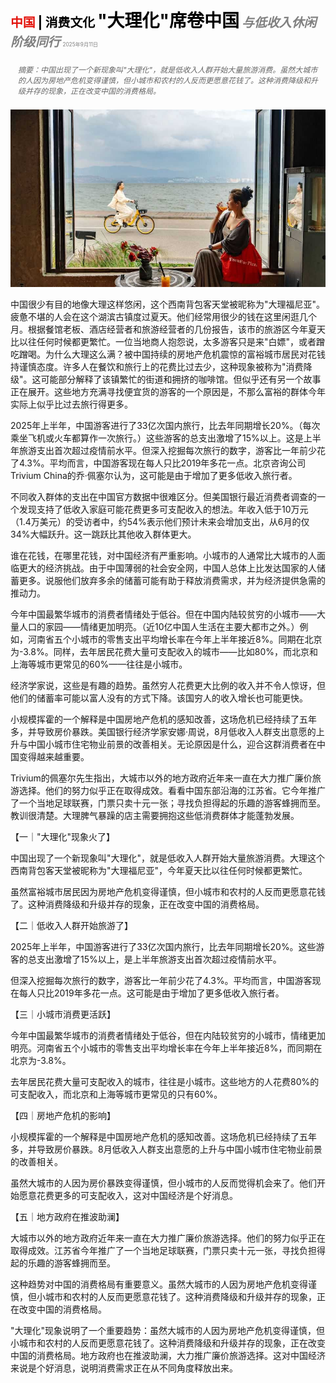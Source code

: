 <span style="color:#E3120B; font-size:14.9pt; font-weight:bold;">中国</span> <span style="color:#000000; font-size:14.9pt; font-weight:bold;">| 消费文化</span>
<span style="color:#000000; font-size:21.0pt; font-weight:bold;">"大理化"席卷中国</span>
<span style="color:#808080; font-size:14.9pt; font-weight:bold; font-style:italic;">与低收入休闲阶级同行</span>
<span style="color:#808080; font-size:6.2pt;">2025年9月11日</span>

<div style="padding:8px 12px; color:#666; font-size:9.0pt; font-style:italic; margin:12px 0;">摘要：中国出现了一个新现象叫"大理化"，就是低收入人群开始大量旅游消费。虽然大城市的人因为房地产危机变得谨慎，但小城市和农村的人反而更愿意花钱了。这种消费降级和升级并存的现象，正在改变中国的消费格局。</div>

![](../images/030_Dalifornication_grips_China/p0127_img01.jpeg)

中国很少有目的地像大理这样悠闲，这个西南背包客天堂被昵称为"大理福尼亚"。疲惫不堪的人会在这个湖滨古镇度过夏天。他们经常用很少的钱在这里闲逛几个月。根据餐馆老板、酒店经营者和旅游经营者的几份报告，该市的旅游区今年夏天比以往任何时候都更繁忙。一位当地商人抱怨说，太多游客只是来"白嫖"，或者蹭吃蹭喝。为什么大理这么满？被中国持续的房地产危机震惊的富裕城市居民对花钱持谨慎态度。许多人在餐饮和旅行上的花费比过去少，这种现象被称为"消费降级"。这可能部分解释了该镇繁忙的街道和拥挤的咖啡馆。但似乎还有另一个故事正在展开。这些地方充满寻找便宜货的游客的一个原因是，不那么富裕的群体今年实际上似乎比过去旅行得更多。

2025年上半年，中国游客进行了33亿次国内旅行，比去年同期增长20%。（每次乘坐飞机或火车都算作一次旅行。）这些游客的总支出激增了15%以上。这是上半年旅游支出首次超过疫情前水平。但深入挖掘每次旅行的数字，游客比一年前少花了4.3%。平均而言，中国游客现在每人只比2019年多花一点。北京咨询公司Trivium China的乔·佩塞尔认为，这可能是由于增加了更多低收入旅行者。

不同收入群体的支出在中国官方数据中很难区分。但美国银行最近消费者调查的一个发现支持了低收入家庭可能花费更多可支配收入的想法。年收入低于10万元（1.4万美元）的受访者中，约54%表示他们预计未来会增加支出，从6月的仅34%大幅跃升。这一跳跃比其他收入群体更大。

谁在花钱，在哪里花钱，对中国经济有严重影响。小城市的人通常比大城市的人面临更大的经济挑战。由于中国薄弱的社会安全网，中国人总体上比发达国家的人储蓄更多。说服他们放弃多余的储蓄可能有助于释放消费需求，并为经济提供急需的推动力。

今年中国最繁华城市的消费者情绪处于低谷。但在中国内陆较贫穷的小城市——大量人口的家园——情绪更加明亮。（近10亿中国人生活在主要大都市之外。）例如，河南省五个小城市的零售支出平均增长率在今年上半年接近8%。同期在北京为-3.8%。同样，去年居民花费大量可支配收入的城市——比如80%，而北京和上海等城市更常见的60%——往往是小城市。

经济学家说，这些是有趣的趋势。虽然穷人花费更大比例的收入并不令人惊讶，但他们的储蓄率可能以富人没有的方式下降。该国穷人的收入增长也可能更快。

小规模挥霍的一个解释是中国房地产危机的感知改善，这场危机已经持续了五年多，并导致房价暴跌。美国银行经济学家安娜·周说，8月低收入人群支出意愿的上升与中国小城市住宅物业前景的改善相关。无论原因是什么，迎合这群消费者在中国变得越来越重要。

Trivium的佩塞尔先生指出，大城市以外的地方政府近年来一直在大力推广廉价旅游选择。他们的努力似乎正在取得成效。看看中国东部沿海的江苏省。它今年推广了一个当地足球联赛，门票只卖十元一张；寻找负担得起的乐趣的游客蜂拥而至。教训很清楚。大理脾气暴躁的店主需要拥抱这些低消费群体才能蓬勃发展。

【一｜"大理化"现象火了】

中国出现了一个新现象叫"大理化"，就是低收入人群开始大量旅游消费。大理这个西南背包客天堂被昵称为"大理福尼亚"，今年夏天比以往任何时候都更繁忙。

虽然富裕城市居民因为房地产危机变得谨慎，但小城市和农村的人反而更愿意花钱了。这种消费降级和升级并存的现象，正在改变中国的消费格局。

【二｜低收入人群开始旅游了】

2025年上半年，中国游客进行了33亿次国内旅行，比去年同期增长20%。这些游客的总支出激增了15%以上，是上半年旅游支出首次超过疫情前水平。

但深入挖掘每次旅行的数字，游客比一年前少花了4.3%。平均而言，中国游客现在每人只比2019年多花一点。这可能是由于增加了更多低收入旅行者。

【三｜小城市消费更活跃】

今年中国最繁华城市的消费者情绪处于低谷，但在内陆较贫穷的小城市，情绪更加明亮。河南省五个小城市的零售支出平均增长率在今年上半年接近8%，而同期在北京为-3.8%。

去年居民花费大量可支配收入的城市，往往是小城市。这些地方的人花费80%的可支配收入，而北京和上海等城市更常见的只有60%。

【四｜房地产危机的影响】

小规模挥霍的一个解释是中国房地产危机的感知改善。这场危机已经持续了五年多，并导致房价暴跌。8月低收入人群支出意愿的上升与中国小城市住宅物业前景的改善相关。

虽然大城市的人因为房价暴跌变得谨慎，但小城市的人反而觉得机会来了。他们开始愿意花费更多的可支配收入，这对中国经济是个好消息。

【五｜地方政府在推波助澜】

大城市以外的地方政府近年来一直在大力推广廉价旅游选择。他们的努力似乎正在取得成效。江苏省今年推广了一个当地足球联赛，门票只卖十元一张，寻找负担得起的乐趣的游客蜂拥而至。

这种趋势对中国的消费格局有重要意义。虽然大城市的人因为房地产危机变得谨慎，但小城市和农村的人反而更愿意花钱了。这种消费降级和升级并存的现象，正在改变中国的消费格局。

"大理化"现象说明了一个重要趋势：虽然大城市的人因为房地产危机变得谨慎，但小城市和农村的人反而更愿意花钱了。这种消费降级和升级并存的现象，正在改变中国的消费格局。地方政府也在推波助澜，大力推广廉价旅游选择。这对中国经济来说是个好消息，说明消费需求正在从不同角度释放出来。
